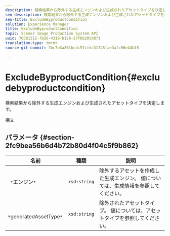 ```yaml
---
description: 検索結果から除外する生成エンジンおよび生成されたアセットタイプを決定します。
seo-description: 検索結果から除外する生成エンジンおよび生成されたアセットタイプを決定します。
seo-title: ExcludeByproductCondition
solution: Experience Manager
title: ExcludeByproductCondition
topic: Scene7 Image Production System API
uuid: 70581512-7b26-4319-b12b-27fbb205d871
translation-type: tm+mt
source-git-commit: 7bc7b3a86fbcdc57cfdc31745fae3afc06e44b15

---
```



# ExcludeByproductCondition{#excludebyproductcondition}

検索結果から除外する生成エンジンおよび生成されたアセットタイプを決定します。

構文

## パラメータ {#section-2fc9bea56b6d4b72b80d4f04c5f9b862}

| 名前 | 種類 | 説明 |
|---|---|---|
| ` *`エンジン`*` | `xsd:string` | 除外するアセットを作成した生成エンジン。 値については、生成情報を参照してください。 |
| ` *`generatedAssetType`*` | `xsd:string` | 除外されたアセットタイプ。 値については、アセットタイプを参照してください。 |

